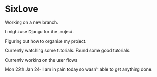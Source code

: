 # SixLove

Working on a new branch.

I might use Django for the project.

Figuring out how to organise my project.

Currently watching some tutorials. Found some good tutorials.

Currently working on the user flows.

Mon 22th Jan 24- I am in pain today so wasn't able to get anything done.
